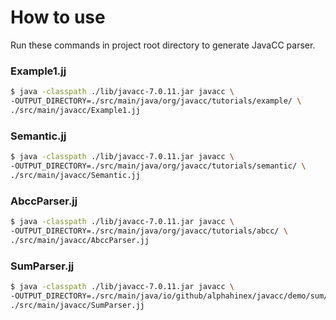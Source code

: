 How to use
==========

Run these commands in project root directory to generate JavaCC parser.

### Example1.jj

```bash
$ java -classpath ./lib/javacc-7.0.11.jar javacc \
-OUTPUT_DIRECTORY=./src/main/java/org/javacc/tutorials/example/ \
./src/main/javacc/Example1.jj
```

### Semantic.jj

```bash
$ java -classpath ./lib/javacc-7.0.11.jar javacc \
-OUTPUT_DIRECTORY=./src/main/java/org/javacc/tutorials/semantic/ \
./src/main/javacc/Semantic.jj
```

### AbccParser.jj

```bash
$ java -classpath ./lib/javacc-7.0.11.jar javacc \
-OUTPUT_DIRECTORY=./src/main/java/org/javacc/tutorials/abcc/ \
./src/main/javacc/AbccParser.jj
```

### SumParser.jj

```bash
$ java -classpath ./lib/javacc-7.0.11.jar javacc \
-OUTPUT_DIRECTORY=./src/main/java/io/github/alphahinex/javacc/demo/sum/ \
./src/main/javacc/SumParser.jj
```